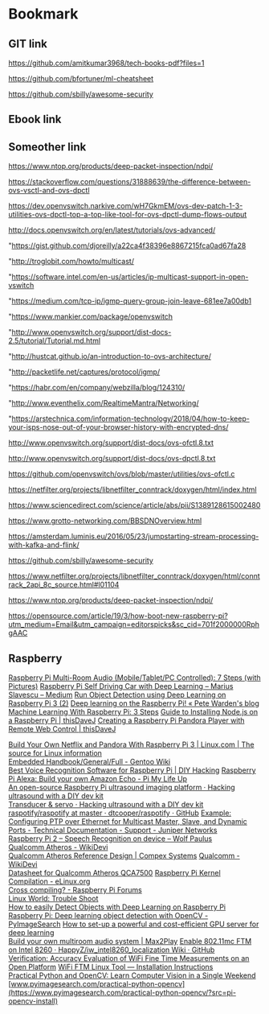 # Bookmark

## GIT link 

https://github.com/amitkumar3968/tech-books-pdf?files=1

https://github.com/bfortuner/ml-cheatsheet

https://github.com/sbilly/awesome-security




## Ebook link


## Someother link
https://www.ntop.org/products/deep-packet-inspection/ndpi/

https://stackoverflow.com/questions/31888639/the-difference-between-ovs-vsctl-and-ovs-dpctl

https://dev.openvswitch.narkive.com/wH7GkmEM/ovs-dev-patch-1-3-utilities-ovs-dpctl-top-a-top-like-tool-for-ovs-dpctl-dump-flows-output

http://docs.openvswitch.org/en/latest/tutorials/ovs-advanced/

"https://gist.github.com/djoreilly/a22ca4f38396e8867215fca0ad67fa28

"http://troglobit.com/howto/multicast/

"https://software.intel.com/en-us/articles/ip-multicast-support-in-open-vswitch

"https://medium.com/tcp-ip/igmp-query-group-join-leave-681ee7a00db1

"https://www.mankier.com/package/openvswitch

"http://www.openvswitch.org/support/dist-docs-2.5/tutorial/Tutorial.md.html

"http://hustcat.github.io/an-introduction-to-ovs-architecture/

"http://packetlife.net/captures/protocol/igmp/

"https://habr.com/en/company/webzilla/blog/124310/

"http://www.eventhelix.com/RealtimeMantra/Networking/

"https://arstechnica.com/information-technology/2018/04/how-to-keep-your-isps-nose-out-of-your-browser-history-with-encrypted-dns/

http://www.openvswitch.org/support/dist-docs/ovs-ofctl.8.txt

http://www.openvswitch.org/support/dist-docs/ovs-dpctl.8.txt

https://github.com/openvswitch/ovs/blob/master/utilities/ovs-ofctl.c

https://netfilter.org/projects/libnetfilter_conntrack/doxygen/html/index.html

https://www.sciencedirect.com/science/article/abs/pii/S1389128615002480

https://www.grotto-networking.com/BBSDNOverview.html

https://amsterdam.luminis.eu/2016/05/23/jumpstarting-stream-processing-with-kafka-and-flink/

https://github.com/sbilly/awesome-security

https://www.netfilter.org/projects/libnetfilter_conntrack/doxygen/html/conntrack_2api_8c_source.html#l01104

https://www.ntop.org/products/deep-packet-inspection/ndpi/

https://opensource.com/article/19/3/how-boot-new-raspberry-pi?utm_medium=Email&utm_campaign=editorspicks&sc_cid=701f2000000RphgAAC


## Raspberry 

[Raspberry Pi Multi-Room Audio (Mobile/Tablet/PC Controlled): 7 Steps (with Pictures)](http://www.instructables.com/id/Raspberry-Pi-Multi-Room-Audio-MobileTabletPC-Contr/)
[Raspberry Pi Self Driving Car with Deep Learning – Marius Slavescu – Medium](https://medium.com/@mslavescu/raspberry-pi-self-driving-car-with-deep-learning-8af69763df84)
[Run Object Detection using Deep Learning on Raspberry Pi 3 (2)](https://medium.com/dt42/run-object-detection-using-deep-learning-on-raspberry-pi-3-2-66f43609bc85)
[Deep learning on the Raspberry Pi! « Pete Warden's blog](https://petewarden.com/2014/06/09/deep-learning-on-the-raspberry-pi/) 
[Machine Learning With Raspberry Pi: 3 Steps](http://www.instructables.com/id/Machine-learning-with-Raspberry-Pi/) 
[Guide to Installing Node.js on a Raspberry Pi | thisDaveJ](http://thisdavej.com/beginners-guide-to-installing-node-js-on-a-raspberry-pi/) 
[Creating a Raspberry Pi Pandora Player with Remote Web Control | thisDaveJ](http://thisdavej.com/creating-a-raspberry-pi-pandora-player-with-remote-web-control/) 

[Build Your Own Netflix and Pandora With Raspberry Pi 3 | Linux.com | The source for Linux information](https://www.linux.com/learn/build-your-own-netflix-and-pandora-raspberry-pi-3)   
[Embedded Handbook/General/Full - Gentoo Wiki](https://wiki.gentoo.org/wiki/Embedded_Handbook/General/Full)  
[Best Voice Recognition Software for Raspberry Pi | DIY Hacking](https://diyhacking.com/best-voice-recognition-software-for-raspberry-pi/) 
[Raspberry Pi Alexa: Build your own Amazon Echo - Pi My Life Up](https://pimylifeup.com/raspberry-pi-alexa/)  
[An open-source Raspberry Pi ultrasound imaging platform · Hacking ultrasound with a DIY dev kit](https://kelu124.gitbooks.io/echomods/content/RPI.html)  
[Transducer & servo · Hacking ultrasound with a DIY dev kit](https://kelu124.gitbooks.io/echomods/content/Chapter3/cletus.html) 
[raspotify/raspotify at master · dtcooper/raspotify · GitHub](https://github.com/dtcooper/raspotify/blob/master/raspotify/etc/default/raspotify) 
[Example: Configuring PTP over Ethernet for Multicast Master, Slave, and Dynamic Ports - Technical Documentation - Support - Juniper Networks](https://www.juniper.net/documentation/en_US/junos/topics/example/ptp-over-ethernet-multicast-master-slave-dynamic-ports-configuration.html)  
[Raspberry Pi 2 – Speech Recognition on device – Wolf Paulus](https://wolfpaulus.com/embedded/raspberrypi2-sr/)  
[Qualcomm Atheros - WikiDevi](https://wikidevi.com/wiki/Qualcomm_Atheros)  
[Qualcomm Atheros Reference Design | Compex Systems](https://www.compex.com.sg/qca-reference-design/) 
[Qualcomm - WikiDevi](https://wikidevi.com/wiki/Qualcomm)  
[Datasheet for Qualcomm Atheros QCA7500](https://www.ath-drivers.eu/qualcomm-atheros-datasheets-for-QCA7500.html) 
[Raspberry Pi Kernel Compilation - eLinux.org](https://elinux.org/Raspberry_Pi_Kernel_Compilation#Ubuntu_Linux)  
[Cross compiling? - Raspberry Pi Forums](https://www.raspberrypi.org/forums/viewtopic.php?t=7493)  
[Linux World: Trouble Shoot](http://tuxthink.blogspot.com/p/trouble-shoot.html)  
[How to easily Detect Objects with Deep Learning on Raspberry Pi](https://medium.com/nanonets/how-to-easily-detect-objects-with-deep-learning-on-raspberrypi-225f29635c74)  
[Raspberry Pi: Deep learning object detection with OpenCV - PyImageSearch](https://www.pyimagesearch.com/2017/10/16/raspberry-pi-deep-learning-object-detection-with-opencv/) 
[How to set-up a powerful and cost-efficient GPU server for deep learning](https://towardsdatascience.com/how-to-set-up-a-powerful-and-cost-efficient-gpu-server-for-deep-learning-aa1de0d4ea56)  
[Build your own multiroom audio system | Max2Play](https://www.max2play.com/en/2016/07/build-your-own-multiroom-audio-system/) 
[Enable 802.11mc FTM on Intel 8260 · HappyZ/iw_intel8260_localization Wiki · GitHub](https://www.ibr.cs.tu-bs.de/projects/nmp/paper/nime04_networked_music_performance.pdf)  
[Verification: Accuracy Evaluation of WiFi Fine Time Measurements on an Open Platform](https://github.com/HappyZ/iw_intel8260_localization/wiki/Enable-802.11mc-FTM-on-Intel-8260) 
[WiFi FTM Linux Tool — Installation Instructions](http://www.winlab.rutgers.edu/~gruteser/papers/verification_mobicom.pdf)  
[Practical Python and OpenCV: Learn Computer Vision in a Single Weekend](http://www.winlab.rutgers.edu/~gruteser/projects/ftm/Setups.htm)  
[www.pyimagesearch.com/practical-python-opencv](https://www.pyimagesearch.com/practical-python-opencv/?src=pi-opencv-install)  

